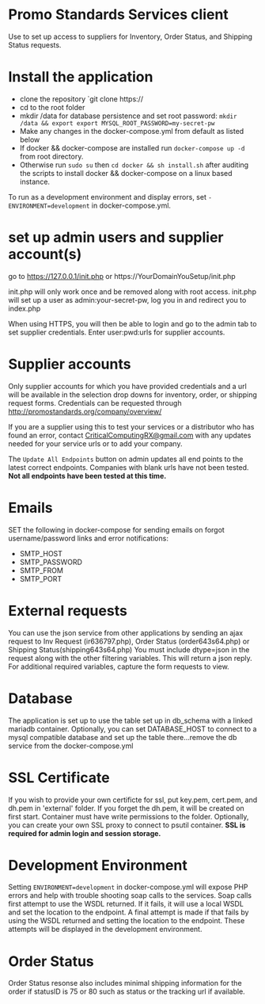 # Promo Standards Services client
Use to set up access to suppliers for Inventory, Order Status, and Shipping Status requests.

# Install the application
* clone the repository `git clone https://
* cd to the root folder
* mkdir /data for database persistence and set root password: 
`mkdir /data && export export MYSQL_ROOT_PASSWORD=my-secret-pw `
* Make any changes in the docker-compose.yml from default as listed below
* If docker && docker-compose are installed run `docker-compose up -d` from root directory. 
* Otherwise run `sudo su` then  `cd docker && sh install.sh` after auditing the scripts to install docker && docker-compose on a linux based instance.

To run as a development environment and display errors, set `-  ENVIRONMENT=development` in docker-compose.yml.

# set up admin users and supplier account(s)
go to https://127.0.0.1/init.php or https://YourDomainYouSetup/init.php

init.php will only work once and be removed along with root access.  init.php will set up a user as admin:your-secret-pw, log you in and redirect you to index.php

When using HTTPS, you will then be able to login and go to the admin tab to set supplier credentials. Enter user:pwd:urls for supplier accounts.

# Supplier accounts
Only supplier accounts for which you have provided credentials and a url will be available in the selection drop downs for inventory, order, or shipping request forms.  Credentials can be requested through http://promostandards.org/company/overview/

If you are a supplier using this to test your services or a distributor who has found an error, contact CriticalComputingRX@gmail.com with any updates needed for your service urls or to add your company.  

The `Update All Endpoints` button on admin updates all end points to the latest correct endpoints.  Companies with blank urls have not been tested.  **Not all endpoints have been tested at this time.**


# Emails
SET the following in docker-compose for sending emails on forgot username/password links and error notifications:
* SMTP_HOST
* SMTP_PASSWORD
* SMTP_FROM
* SMTP_PORT

# External requests
You can use the json service from other applications by sending an ajax request to Inv Request (ir636797.php), Order Status (order643s64.php) or Shipping Status(shipping643s64.php)   You must include dtype=json in the request along with the other filtering variables.  This will return a json reply.  For additional required variables, capture the form requests to view.

# Database
The application is set up to use the table set up in db_schema with a linked mariadb container.  Optionally, you can set DATABASE_HOST to connect to a mysql compatible database and set up the table there...remove the db service from the docker-compose.yml

# SSL Certificate
If you wish to provide your own certificte for ssl, put key.pem, cert.pem, and dh.pem in 'external' folder. If you forget the dh.pem, it will be created on first start.  Container must have write permissions to the folder.  Optionally, you can create your own SSL proxy to connect to psutil container.  **SSL is required for admin login and session storage.**

# Development Environment
Setting `ENVIRONMENT=development` in docker-compose.yml will expose PHP errors and help with trouble shooting soap calls to the services.  Soap calls first attempt to use the WSDL returned. If it fails, it will use a local WSDL and set the location to the endpoint. A final attempt is made if that fails by using the WSDL returned and setting the location to the endpoint.  These attempts will be displayed in the development environment.

# Order Status
Order Status resonse also includes minimal shipping information for the order if statusID is 75 or 80 such as status or the tracking url if available.
